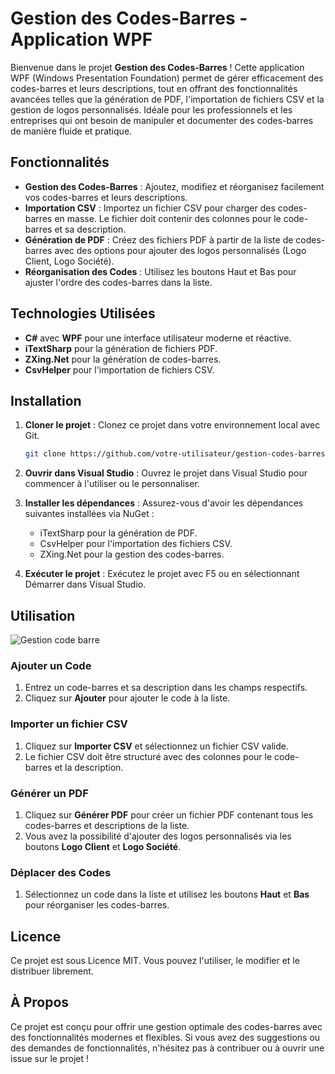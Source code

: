 
# Gestion des Codes-Barres - Application WPF

Bienvenue dans le projet **Gestion des Codes-Barres** ! Cette application WPF (Windows Presentation Foundation) permet de gérer efficacement des codes-barres et leurs descriptions, tout en offrant des fonctionnalités avancées telles que la génération de PDF, l'importation de fichiers CSV et la gestion de logos personnalisés. Idéale pour les professionnels et les entreprises qui ont besoin de manipuler et documenter des codes-barres de manière fluide et pratique.

## Fonctionnalités

- **Gestion des Codes-Barres** : Ajoutez, modifiez et réorganisez facilement vos codes-barres et leurs descriptions.
- **Importation CSV** : Importez un fichier CSV pour charger des codes-barres en masse. Le fichier doit contenir des colonnes pour le code-barres et sa description.
- **Génération de PDF** : Créez des fichiers PDF à partir de la liste de codes-barres avec des options pour ajouter des logos personnalisés (Logo Client, Logo Société).
- **Réorganisation des Codes** : Utilisez les boutons Haut et Bas pour ajuster l'ordre des codes-barres dans la liste.

## Technologies Utilisées

- **C#** avec **WPF** pour une interface utilisateur moderne et réactive.
- **iTextSharp** pour la génération de fichiers PDF.
- **ZXing.Net** pour la génération de codes-barres.
- **CsvHelper** pour l'importation de fichiers CSV.

## Installation

1. **Cloner le projet** :
   Clonez ce projet dans votre environnement local avec Git.

   ```bash
   git clone https://github.com/votre-utilisateur/gestion-codes-barres.git
   ```

2. **Ouvrir dans Visual Studio** :
   Ouvrez le projet dans Visual Studio pour commencer à l'utiliser ou le personnaliser.

3. **Installer les dépendances** :
   Assurez-vous d'avoir les dépendances suivantes installées via NuGet :
   - iTextSharp pour la génération de PDF.
   - CsvHelper pour l'importation des fichiers CSV.
   - ZXing.Net pour la gestion des codes-barres.

4. **Exécuter le projet** :
   Exécutez le projet avec F5 ou en sélectionnant Démarrer dans Visual Studio.

## Utilisation

![Gestion code barre](https://github.com/user-attachments/assets/6f18ab22-7777-4d8a-ac66-e4b7c0809a89)

### Ajouter un Code

1. Entrez un code-barres et sa description dans les champs respectifs.
2. Cliquez sur **Ajouter** pour ajouter le code à la liste.

### Importer un fichier CSV

1. Cliquez sur **Importer CSV** et sélectionnez un fichier CSV valide.
2. Le fichier CSV doit être structuré avec des colonnes pour le code-barres et la description.

### Générer un PDF

1. Cliquez sur **Générer PDF** pour créer un fichier PDF contenant tous les codes-barres et descriptions de la liste.
2. Vous avez la possibilité d'ajouter des logos personnalisés via les boutons **Logo Client** et **Logo Société**.

### Déplacer des Codes

1. Sélectionnez un code dans la liste et utilisez les boutons **Haut** et **Bas** pour réorganiser les codes-barres.

## Licence

Ce projet est sous Licence MIT. Vous pouvez l'utiliser, le modifier et le distribuer librement.

## À Propos

Ce projet est conçu pour offrir une gestion optimale des codes-barres avec des fonctionnalités modernes et flexibles. Si vous avez des suggestions ou des demandes de fonctionnalités, n'hésitez pas à contribuer ou à ouvrir une issue sur le projet !

